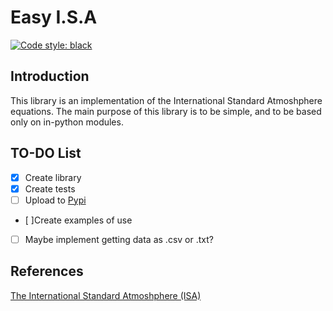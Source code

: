# Easy I.S.A 
[![Code style: black](https://img.shields.io/badge/code%20style-black-black.svg)](https://github.com/python/black)

## Introduction

This library is an implementation of the International Standard Atmoshphere equations.
The main purpose of this library is to be simple, and to be based only on in-python modules.

## TO-DO List

* [X] Create library
* [X] Create tests
* [ ] Upload to [Pypi](https://packaging.python.org/tutorials/packaging-projects/)
* [ ]Create examples of use
* [ ] Maybe implement getting data as .csv or .txt?
## References
[The International Standard Atmoshphere (ISA)](http://fisicaatmo.at.fcen.uba.ar/practicas/ISAweb.pdf)